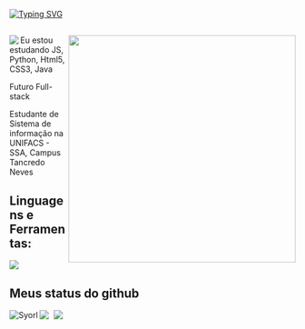 <a href="https://git.io/typing-svg"><img src="https://readme-typing-svg.demolab.com?font=Fira+Code&pause=1000&width=435&lines=Garoto de Programa" alt="Typing SVG" /></a>

<div>
<img align="right" width="400" src="https://cdn.discordapp.com/attachments/1082383095078076509/1131355574613856326/4031abad70acc46069766c4c7a228bef.gif">
<img src="https://en3zcgi7b3erui3.m.pipedream.net/?username=Syorl"  align="left" />
  
##
  
<p align="left"> Eu estou estudando JS, Python, Html5, CSS3, Java</p>
<p align="left"> Futuro Full-stack</p>
<p align="left"> Estudante de Sistema de informação na UNIFACS - SSA, Campus Tancredo Neves</p>
</div>
<div>
  <h2> Linguagens e Ferramentas:</h2>
  <a href="https://skillicons.dev">
    <img src="https://skillicons.dev/icons?i=JS,Python,html,css,Java" />
  </a>
</div>
<div> 
<h2 align="left" id="macropower-tech">Meus status do github</h2> 
  
<div style="space-arround: 5px">
  <img src="https://github-readme-stats.vercel.app/api?username=Syorl&show_icons=true&theme=omni" style="margin-right: 5px;" />
  <img src="https://github-readme-stats.vercel.app/api/top-langs/?username=Syorl&theme=omni" />
  <img align="left" src="https://github-readme-streak-stats.herokuapp.com/?user=Syorl&theme=omni" alt="Syorl" />
</div>

</div> 


